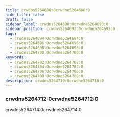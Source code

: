 ```yaml
---
title: crwdns5264688:0crwdne5264688:0
hide_title: false
draft: false
sidebar_label: crwdns5264690:0crwdne5264690:0
sidebar_position: crwdns5264692:0crwdne5264692:0
tags:
  - crwdns5264694:0crwdne5264694:0
  - crwdns5264696:0crwdne5264696:0
  - crwdns5264698:0crwdne5264698:0
  - crwdns5264700:0crwdne5264700:0
keywords:
  - crwdns5264702:0crwdne5264702:0
  - crwdns5264704:0crwdne5264704:0
  - crwdns5264706:0crwdne5264706:0
  - crwdns5264708:0crwdne5264708:0
description: crwdns5264710:0crwdne5264710:0
---
```


### crwdns5264712:0crwdne5264712:0

crwdns5264714:0crwdne5264714:0

